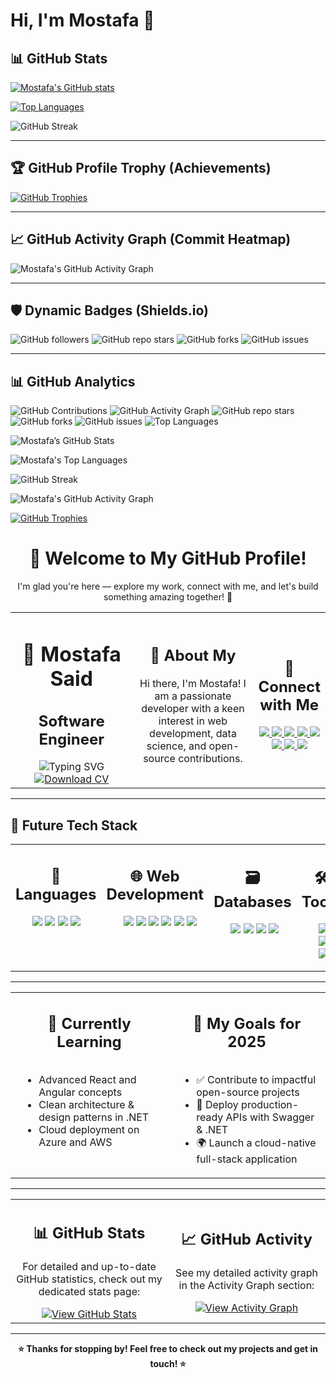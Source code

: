 # Hi, I'm Mostafa 👋

## 📊 GitHub Stats

<!-- GitHub Readme Stats: General stats -->
[![Mostafa's GitHub stats](https://github-readme-stats.vercel.app/api?username=Mostafa-SAID7&show_icons=true&theme=dark)](https://github.com/Mostafa-SAID7)

<!-- GitHub Readme Stats: Top languages -->
[![Top Languages](https://github-readme-stats.vercel.app/api/top-langs/?username=Mostafa-SAID7&layout=donut&theme=dark)](https://github.com/Mostafa-SAID7)

<!-- GitHub Readme Stats: Streak -->
![GitHub Streak](https://github-readme-streak-stats.herokuapp.com/?user=Mostafa-SAID7&theme=dark&hide_border=true)

---

## 🏆 GitHub Profile Trophy (Achievements)

[![GitHub Trophies](https://github-profile-trophy.vercel.app/?username=Mostafa-SAID7&theme=darkhub&margin-w=15&margin-h=15)](https://github.com/ryo-ma/github-profile-trophy)

---

## 📈 GitHub Activity Graph (Commit Heatmap)

![Mostafa's GitHub Activity Graph](https://github-readme-activity-graph.vercel.app/graph?username=Mostafa-SAID7&theme=github-compact&hide_border=true)

---

## 🛡️ Dynamic Badges (Shields.io)

![GitHub followers](https://img.shields.io/github/followers/Mostafa-SAID7?style=social)
![GitHub repo stars](https://img.shields.io/github/stars/Mostafa-SAID7/your-repo?style=social)
![GitHub forks](https://img.shields.io/github/forks/Mostafa-SAID7/your-repo?style=social)
![GitHub issues](https://img.shields.io/github/issues/Mostafa-SAID7/your-repo?style=social)

---
## 📊 GitHub Analytics
![GitHub Contributions](https://github.com/Mostafa-SAID7.png?size=150)
![GitHub Activity Graph](https://github-readme-activity-graph.vercel.app/graph?username=Mostafa-SAID7&theme=github)
![GitHub repo stars](https://img.shields.io/github/stars/Mostafa-SAID7/your-repo)
![GitHub forks](https://img.shields.io/github/forks/Mostafa-SAID7/your-repo)
![GitHub issues](https://img.shields.io/github/issues/Mostafa-SAID7/your-repo)
![Top Languages](https://github-readme-stats.vercel.app/api/top-langs/?username=Mostafa-SAID7&layout=pie&theme=dark)


![Mostafa’s GitHub Stats](https://github-readme-stats.vercel.app/api?username=Mostafa-SAID7&show_icons=true&theme=dark)

![Mostafa's Top Languages](https://github-readme-stats.vercel.app/api/top-langs/?username=Mostafa-SAID7&layout=donut&theme=dark)

![GitHub Streak](https://github-readme-streak-stats.herokuapp.com/?user=Mostafa-SAID7&theme=dark&hide_border=true)

![Mostafa's GitHub Activity Graph](https://github-readme-activity-graph.vercel.app/graph?username=Mostafa-SAID7&theme=github-compact)

[![GitHub Trophies](https://github-profile-trophy.vercel.app/?username=Mostafa-SAID7&theme=darkhub&margin-w=15&margin-h=15)](https://github.com/ryo-ma/github-profile-trophy)



<h1 align="center">👋 Welcome to My GitHub Profile!</h1>
<p align="center">I'm glad you're here — explore my work, connect with me, and let's build something amazing together! 🚀</p>
<table>
  <tr>
    <td align="center" width="40%">
      <h1>🧊 Mostafa Said</h1>
      <h2><strong>Software Engineer</strong></h2>
      <img src="https://readme-typing-svg.herokuapp.com/?lines=Passionate+Developer;Open+Source+Contributor;Always+Learning...&center=true&color=00F&width=200&height=25" alt="Typing SVG">
      <div>
      <a href="https://drive.google.com/file/d/1jAaDa4N3iwhY-jFQpy81rn6YNNsqgN_g/view" target="_blank">
    <img src="https://img.shields.io/badge/Download_CV-PDF-red?style=for-the-badge&logo=adobeacrobat&logoColor=white" alt="Download CV"/>
  </a></div>
    </td>
    <td align="center" width="40%">
      <h2>🧊 About My</h2>
      <p>Hi there, I'm Mostafa! I am a passionate developer with a keen interest in web development, data science, and open-source contributions.</p>
    </td>
    <td align="center" width="20%">
      <h2>🧊 Connect with Me</h2>
      <p>
    <a href="https://www.linkedin.com/in/mostafa-said-595648316" target="_blank">
      <img src="https://img.shields.io/badge/LinkedIn-0077B5?style=flat&logo=linkedin&logoColor=white" />
    </a>
    <a href="https://twitter.com/mostafa41226132" target="_blank">
      <img src="https://img.shields.io/badge/Twitter-1DA1F2?style=flat&logo=twitter&logoColor=white" />
    </a>
        <a href="https://www.facebook.com/profile.php?id=100067794330732" target="_blank">
      <img src="https://img.shields.io/badge/Facebook-1877F2?style=flat&logo=facebook&logoColor=white" />
    </a>
        <a href="mailto:m.ssaid356@gmail.com" target="_blank">
      <img src="https://img.shields.io/badge/Email-D14836?style=flat&logo=gmail&logoColor=white" />
    </a>
        <a href="https://api.whatsapp.com/send?phone=20167358073" target="_blank">
      <img src="https://img.shields.io/badge/WhatsApp-25D366?style=flat&logo=whatsapp&logoColor=white" />
    </a>
    <a href="https://dev.to/mostafa_samir_fe0bbfde587" target="_blank">
      <img src="https://img.shields.io/badge/DEV.to-0A0A0A?style=flat&logo=dev.to&logoColor=white" />
    </a>
    <a href="https://msaid-portfolio.web.app/" target="_blank">
      <img src="https://img.shields.io/badge/Portfolio-000000?style=flat&logo=google-chrome&logoColor=white" />
    </a>
        <a href="https://stackoverflow.com/users/21488881/mostafa-said" target="_blank">
      <img src="https://img.shields.io/badge/Stack%20Overflow-FE7A16?style=flat&logo=stackoverflow&logoColor=white" />
    </a>
</p>
    </td>
  </tr>
</table>

---

## 🧊 Future Tech Stack

<table>
  <tr>
    <td width="25%" valign="top">
      <h2 align="center" >🧠 Languages</h2>
      <ul>
        <img src="https://img.shields.io/badge/C%23-239120?style=flat&logo=c-sharp&logoColor=white"/>
  <img src="https://img.shields.io/badge/PHP-777BB4?style=flat&logo=php&logoColor=white"/>
  <img src="https://img.shields.io/badge/Python-3776AB?style=flat&logo=python&logoColor=white"/>
  <img src="https://img.shields.io/badge/JavaScript-F7DF1E?style=flat&logo=javascript&logoColor=black"/>
      </ul>
    </td>
    <td width="25%" valign="top">
      <h2 align="center" >🌐 Web Development</h2>
      <ul>
        <img src="https://img.shields.io/badge/HTML5-E34F26?style=flat&logo=html5&logoColor=white"/>
  <img src="https://img.shields.io/badge/CSS3-1572B6?style=flat&logo=css3&logoColor=white"/>
  <img src="https://img.shields.io/badge/React-61DAFB?style=flat&logo=react&logoColor=black"/>
  <img src="https://img.shields.io/badge/Vue.js-4FC08D?style=flat&logo=vue-dot-js&logoColor=white"/>
  <img src="https://img.shields.io/badge/Angular-DD0031?style=flat&logo=angular&logoColor=white"/>
  <img src="https://img.shields.io/badge/Node.js-339933?style=flat&logo=node-dot-js&logoColor=white"/>
      </ul>
    </td>
    <td width="25%" valign="top">
      <h2 align="center" >🗃️ Databases</h2>
      <ul>
        <img src="https://img.shields.io/badge/PostgreSQL-4169E1?style=flat&logo=postgresql&logoColor=white"/>
  <img src="https://img.shields.io/badge/SQL%20Server-CC2927?style=flat&logo=microsoft-sql-server&logoColor=white"/>
  <img src="https://img.shields.io/badge/MySQL-4479A1?style=flat&logo=mysql&logoColor=white"/>
  <img src="https://img.shields.io/badge/MongoDB-47A248?style=flat&logo=mongodb&logoColor=white"/>
      </ul>
    </td>
    <td width="25%" valign="top">
      <h2 align="center" >🛠️ Tools</h2>
      <ul>
        <img src="https://img.shields.io/badge/Git-F05032?style=flat&logo=git&logoColor=white"/>
  <img src="https://img.shields.io/badge/GitHub-181717?style=flat&logo=github&logoColor=white"/>
  <img src="https://img.shields.io/badge/Docker-2496ED?style=flat&logo=docker&logoColor=white"/>
  <img src="https://img.shields.io/badge/VS%20Code-007ACC?style=flat&logo=visual-studio-code&logoColor=white"/>
  <img src="https://img.shields.io/badge/Swagger-85EA2D?style=flat&logo=swagger&logoColor=black"/>
      </ul>
    </td>
  </tr>
</table>

---

<table align="center" width="100%" cellpadding="10">
  <tr>
    <td align="left" width="50%" valign="top">
      <h2 align="center" >🌱 Currently Learning</h2>
      <ul style="display: inline-block; margin-left: 10px;">
        <li>Advanced React and Angular concepts</li>
        <li>Clean architecture & design patterns in .NET</li>
        <li>Cloud deployment on Azure and AWS</li>
      </ul>
    </td>
    <td align="left" width="50%" valign="top">
      <h2 align="center" >🎯 My Goals for 2025</h2>
      <ul style="display: inline-block; margin-left: 10px;">
        <li>✅ Contribute to impactful open-source projects</li>
        <li>🚀 Deploy production-ready APIs with Swagger & .NET</li>
        <li>🌍 Launch a cloud-native full-stack application</li>
      </ul>
    </td>
  </tr>
</table>

---

<table>
  <tr>
    <td width="50%" align="center">
      <h2>📊 GitHub Stats</h2>
      <p>For detailed and up-to-date GitHub statistics, check out my dedicated stats page:</p>
      <a href="./GITHUB_STATS.md" target="_blank" rel="noopener noreferrer">
        <img src="https://img.shields.io/badge/View-GitHub%20Stats-blue?style=for-the-badge&logo=github" alt="View GitHub Stats"/>
      </a>
    </td>
    <td width="50%" align="center">
      <h2>📈 GitHub Activity</h2>
      <p>See my detailed activity graph in the Activity Graph section:</p>
      <a href="./ACTIVITY_GRAPH.md" target="_blank" rel="noopener noreferrer">
        <img src="https://img.shields.io/badge/View-Activity%20Graph-green?style=for-the-badge&logo=github" alt="View Activity Graph"/>
      </a>
    </td>
  </tr>
</table>

---

<p align="center"><strong>⭐ Thanks for stopping by! Feel free to check out my projects and get in touch! ⭐</strong></p>
